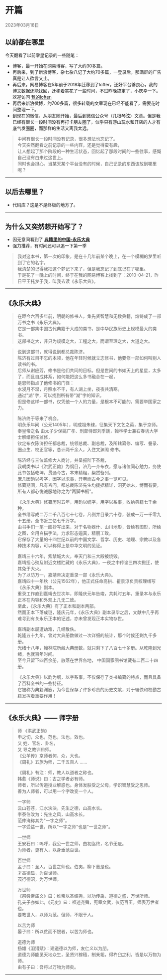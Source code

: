 <style>
    .date {
        font-size: 14px; color: #606060;
    }
</style>

# 开篇
<div class="date">2023年03月18日</div>


## 以前都在哪里

今天翻看了以前零星记录的一些随笔：
- 博客，最一开始在网易博客，写了大约30多篇。
- 再后来，到了新浪博客，杂七杂八记了大约70多篇，一登录后，那满屏的广告真是让人欲言又止。
- 再后来，网易博客在5年前于2018年迁移到了lofter，还好平台够良心，我的博文数据还能找回，迁移着实花了一些时间，不过昨晚搞定了，小庆幸一下。欢迎访问 [我的lofter](https://renjj.lofter.com/)。
- 再后来新浪微博，约700多篇，很多转载的文章现在已经不能看了，需要花时间整理一下。
- 到现在的微信，从朋友圈开始，最后到微信公众号（几根琴弦）文章。但是我已经有很长一段时间没有再打卡朋友圈了，似乎只有游山玩水和开店的人才有底气发圈圈，而那样的生活又离我太远。


>   中间有很长一段时间没有记录，很多想法也忘记了。</br>
    今天突然翻看之前记录的一些内容，还是觉得蛮有趣，</br>
    让人想起了那个阶段的一种生活状态，回忆起了那段时间的一些往事，感慨自己没有白来过这世上。</br>
    同时也会担心，当某天某个平台没有的时候，自己记录的东西该放到哪里呢？

***

## 以后去哪里？
- 代码库？这是不是终极的地方了。  

***  




## 为什么又突然想开始写了？

- 因无意间看到了 **[典籍里的中国-永乐大典](https://v.youku.com/v_show/id_XNTkxNTU4ODQ0MA==.html?showid=bbaf731e4717460da32e)**
- 强力推荐，有时间还可以追一下第一季 

>   我对这本书，第一次的印象，是在十几年前某个晚上，在一个模糊的梦里听到了它的名字。</br>
    我清楚的记得我把这个梦记下来了，但是我忘记了到底记在了哪里。  </br>
    于是花了一晚上的时间，终于在我的网易博客上找到了：2010-04-21，昨日平王托梦于我，叫我去读《永乐大典》。
    
***

## 《永乐大典》
>   在距今六百多年前，明朝的修书人，集先贤智慧和无数典籍，熔铸成了一部万书之书《永乐大典》。</br>
    它是一部集中国古代典籍于大成的类书，是中华民族历史上规模最大的类书。</br>
    这部书之大，非只为规模之大，工程之大，而谓至理之大，大道之大。   
    
>   说到这部书，就得说到都总裁陈济。</br>
    陈济有过目不忘的本领，他在年轻时候就立志修书，他要修一部如何叫别人读书的书。</br>
    后师从谢应芳，修书是他们共同的目标。但是世间的书如天上的星星，太多了，而且自成体系，如何能把这么多书融合在一起，</br>
    是恩师指点了他修书的门径：</br>
    水浸月不湿，月照水不干，有人湖上坐，夜夜共清寒。</br>
    通过"湖"字，可以找到所有带"湖"字的知识。 </br>
    但是修这样一部书，仅凭他一个人的力量，是根本不可能的，需要举国家之力。    
>   
>   陈济终于等来了机会。</br>
>   明永乐年间（公元1405年），明成祖朱棣，征集天下文艺之英，集于京师。</br>
    奉皇帝之名 由太子少保姚广孝、刑部侍郎刘季篪，翰林学士兼右春坊大学士解缙担任监修，</br>
    钦定布衣陈济担任都总裁，统领总裁、副总裁，及所辖纂修、编写、誊录、圈点生、校正官等，总计两千余人，入住文渊阁 修书。
>
>   陈济经与三位监修大人商讨，并呈报陛下圣裁，</br>
    我朝类书以《洪武正韵》为纲目，济乃一介布衣，愿与诸位同心勉力，务使此书包括乾坤，贯通今古，本末精粗，粲然备列。</br>
    庶几因韵以考字，因字以求事，开卷而古今之事一览可见。</br>
    修纂期间，凡有咨问，都总裁陈济先生均援据精详，洞究始末，博而有要，所有人都心悦诚服地称之为"两脚书橱"。
>    
>  《永乐大典》修纂历时五年，用韵以统字，用字以系事，收纳典籍七千余种，</br>
    全书缮写成二万二千八百七十七卷，凡例并目录六十卷，装成一万一千零九十五册，全书近三亿七千万字。</br>
    由书手们一笔一画抄写出来，对于名物器什、山川地形，皆绘有图形，所绘之图，全用白描手法，力求形态逼真，精丽工致。</br>
    它保存了大量的十四世纪以前的中国文学、哲学、历史、地理、宗教以及各种技术内容，可以称得上是中华文明的见证。</br>
>    
>   嘉靖三十六年，紫禁城大火，奉天门和三大殿被烧毁。</br>
    嘉靖担心殃及附近文楼贮藏的《永乐大典》，一夜之中传谕三四次搬迁，使其免于大火。</br>
    为了以防万一，嘉靖帝决定重录一部《永乐大典》。</br>
    嘉靖四十一年秋（公元1562年），他正式任命高拱、瞿景淳负责校理缮写《永乐大典》副本。</br>
    重录工作直到嘉靖去世次年，即隆庆元年告竣，共耗时五年，重录本与永乐正本在内容和外观上几无二致。</br>
    至此，《永乐大典》有了正本和副本两部。</br>
    然而正本下落成谜，隆庆元年，《永乐大典》副本录毕之后，文献中几乎再难寻到有关永乐正本的记述，亦未曾发现正本实物存世。
>    
>   嘉靖副本屡遭劫难，几经散佚。</br>
    乾隆五十九年，曾对大典册数做过一次详细的统计，那个时候还剩九千多册。</br>
    光绪十八年，翰林院所藏大典册数，就只剩下了八百七十多册。从乾隆到光绪，也就百年时间。</br>
    至今只留下四百余册，散落在世界各地，
    中国国家图书馆藏有二百二十四册。
>    
>  《永乐大典》以韵为纲，以字系事，不仅保存了类书编纂的特点，而且具备了百科全书的一些特征。</br>
    它被称为典籍渊䉤，为今世保存了许多珍贵的历史文献，对于辑佚和校勘古籍发挥着重要作用！


***    



## 《永乐大典》—— 师字册
>   师 《洪武正韵》</br>
    申之切，众也，范也，法也，效也。</br>
    又 姓、官名、卦名，</br>
    又 导之教训曰师。 </br>
    《公羊传》京师者何，众，大也。</br>
    《周礼》五旅为师，二千五百人 ......
>
>   《周礼》有注：师，教人以道者之称也。</br>
    韩愈《师说》曰：古之学者必有师。</br>
    师者，所以传道授业解惑也。身体发肤受之父母，学识智慧受之恩师。</br>
    善为人师者，可以用一个字改变一个人。
>
>   一字师</br>
>   云山苍苍，江水泱泱，先生之德，山高水长。</br>
    李泰伯改为：先生之风，山高水长。</br>
    范仲淹称其为"一字之师"。</br>
    一字受益一世，所以"一字之师"也是"一世之师"。
>
>   一世师</br>
>   王安石曰：呜呼，我公一世之师，由初迄终，名节无疵。</br>
    为师者，更有人，以身垂范百世。
>    
>   百世师</br>
    孟子曰：圣人，百世之师也。伯夷，柳下惠是也。</br>
    才高德显，为百世师。</br>
    茂行德昭，为万世师。</br>
>
>   万世师</br>
    《祭舜帝庙文》曰：维帝以圣绍尧，以功传禹，道德之盛，万世所师。</br>
    孔夫子亦如此，《元史》曰：祖述尧舜，宪章文武，仪范百王，师表万世者也。</br>
    要教世人，以师为范。但师，不限于人。
>
>   以苦为师</br>
    晏子曰：所以贫而不恨者，以苦为师也。
>
>   道德为师</br>
    扬雄《羽猎赋》：建道德以为师，友仁义以为朋。</br>
    道德为师能见天地众生，圣贤兴稼穑，制耒耜，得杵臼之利，皆是以万物为师。</br>
    由有子曰：吾将以万物为师矣。
***


